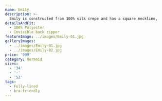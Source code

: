 ```yaml
---
name: Emily
description: >-
  Emily is constructed from 100% silk crepe and has a square neckline, long sleeves, and a diamond cutout at the back.
detailsAndFit:
  - 100% Polyester
  - Invisible back zipper
featureImage: ../images/Emily-01.jpg
galleryImages:
  - ../images/Emily-01.jpg
  - ../images/Emily-02.jpg
price: '999'
category: Mermaid
sizes:
  - '34'
  - '-'
  - '52'
tags:
  - Fully-lined
  - bra-friendly
---
```


